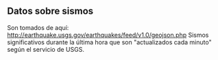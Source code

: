 ## Datos sobre sismos
Son tomados de aquí: <http://earthquake.usgs.gov/earthquakes/feed/v1.0/geojson.php>
Sismos significativos durante la última hora que son "actualizados cada minuto" según el
servicio de USGS.

